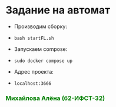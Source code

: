 # Задание на автомат

* Производим сборку:
- `bash startFL.sh`

* Запускаем compose:
- `sudo docker compose up`

* Адрес проекта:
- `localhost:3666`

### <span style = "color: green;"> Михайлова Алёна (б2-ИФСТ-32) </span>


